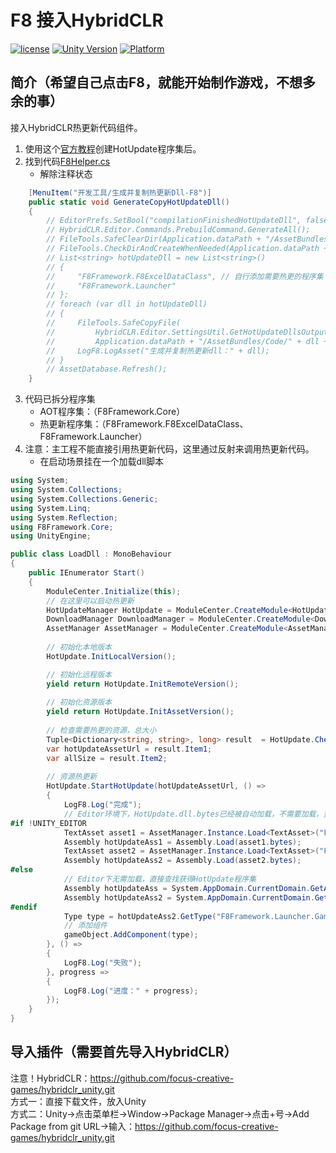 # F8 接入HybridCLR

[![license](http://img.shields.io/badge/license-MIT-green.svg)](https://opensource.org/licenses/MIT)
[![Unity Version](https://img.shields.io/badge/unity-2021.3.15f1-blue)](https://unity.com)
[![Platform](https://img.shields.io/badge/platform-Win%20%7C%20Android%20%7C%20iOS%20%7C%20Mac%20%7C%20Linux%20%7C%20WebGL-orange)]()

## 简介（希望自己点击F8，就能开始制作游戏，不想多余的事）
接入HybridCLR热更新代码组件。
1. 使用这个[官方教程](https://hybridclr.doc.code-philosophy.com/docs/beginner/quickstart)创建HotUpdate程序集后。
2. 找到代码[F8Helper.cs](https://github.com/TippingGame/F8Framework/blob/main/Editor/F8Helper/F8Helper.cs)
   * 解除注释状态
```C#
    [MenuItem("开发工具/生成并复制热更新Dll-F8")]
    public static void GenerateCopyHotUpdateDll()
    {
        // EditorPrefs.SetBool("compilationFinishedHotUpdateDll", false);
        // HybridCLR.Editor.Commands.PrebuildCommand.GenerateAll();
        // FileTools.SafeClearDir(Application.dataPath + "/AssetBundles/Code");
        // FileTools.CheckDirAndCreateWhenNeeded(Application.dataPath + "/AssetBundles/Code");
        // List<string> hotUpdateDll = new List<string>()
        // {
        //     "F8Framework.F8ExcelDataClass", // 自行添加需要热更的程序集
        //     "F8Framework.Launcher"
        // };
        // foreach (var dll in hotUpdateDll)
        // {
        //     FileTools.SafeCopyFile(
        //         HybridCLR.Editor.SettingsUtil.GetHotUpdateDllsOutputDirByTarget(EditorUserBuildSettings.activeBuildTarget) + "/" + dll + ".dll",
        //         Application.dataPath + "/AssetBundles/Code/" + dll + ".bytes");
        //     LogF8.LogAsset("生成并复制热更新dll：" + dll);
        // }
        // AssetDatabase.Refresh();
    }
```
3. 代码已拆分程序集
   * AOT程序集：（F8Framework.Core）
   * 热更新程序集：（F8Framework.F8ExcelDataClass、F8Framework.Launcher）
4. 注意：主工程不能直接引用热更新代码，这里通过反射来调用热更新代码。
   * 在启动场景挂在一个加载dll脚本
```C#
using System;
using System.Collections;
using System.Collections.Generic;
using System.Linq;
using System.Reflection;
using F8Framework.Core;
using UnityEngine;

public class LoadDll : MonoBehaviour
{
    public IEnumerator Start()
    {
        ModuleCenter.Initialize(this);
        // 在这里可以启动热更新
        HotUpdateManager HotUpdate = ModuleCenter.CreateModule<HotUpdateManager>();
        DownloadManager DownloadManager = ModuleCenter.CreateModule<DownloadManager>();
        AssetManager AssetManager = ModuleCenter.CreateModule<AssetManager>();
        
        // 初始化本地版本
        HotUpdate.InitLocalVersion();

        // 初始化远程版本
        yield return HotUpdate.InitRemoteVersion();
            
        // 初始化资源版本
        yield return HotUpdate.InitAssetVersion();
            
        // 检查需要热更的资源，总大小
        Tuple<Dictionary<string, string>, long> result  = HotUpdate.CheckHotUpdate();
        var hotUpdateAssetUrl = result.Item1;
        var allSize = result.Item2;
        
        // 资源热更新
        HotUpdate.StartHotUpdate(hotUpdateAssetUrl, () =>
        {
            LogF8.Log("完成");
            // Editor环境下，HotUpdate.dll.bytes已经被自动加载，不需要加载，重复加载反而会出问题。
#if !UNITY_EDITOR
            TextAsset asset1 = AssetManager.Instance.Load<TextAsset>("F8Framework.F8ExcelDataClass");
            Assembly hotUpdateAss1 = Assembly.Load(asset1.bytes);
            TextAsset asset2 = AssetManager.Instance.Load<TextAsset>("F8Framework.Launcher");
            Assembly hotUpdateAss2 = Assembly.Load(asset2.bytes);
#else
            // Editor下无需加载，直接查找获得HotUpdate程序集
            Assembly hotUpdateAss = System.AppDomain.CurrentDomain.GetAssemblies().First(a => a.GetName().Name == "F8Framework.F8ExcelDataClass");
            Assembly hotUpdateAss2 = System.AppDomain.CurrentDomain.GetAssemblies().First(a => a.GetName().Name == "F8Framework.Launcher");
#endif
            Type type = hotUpdateAss2.GetType("F8Framework.Launcher.GameLauncher");
            // 添加组件
            gameObject.AddComponent(type);
        }, () =>
        {
            LogF8.Log("失败");
        }, progress =>
        {
            LogF8.Log("进度：" + progress);
        });
    }
}
```
## 导入插件（需要首先导入HybridCLR）
注意！HybridCLR：https://github.com/focus-creative-games/hybridclr_unity.git  
方式一：直接下载文件，放入Unity  
方式二：Unity->点击菜单栏->Window->Package Manager->点击+号->Add Package from git URL->输入：https://github.com/focus-creative-games/hybridclr_unity.git  
